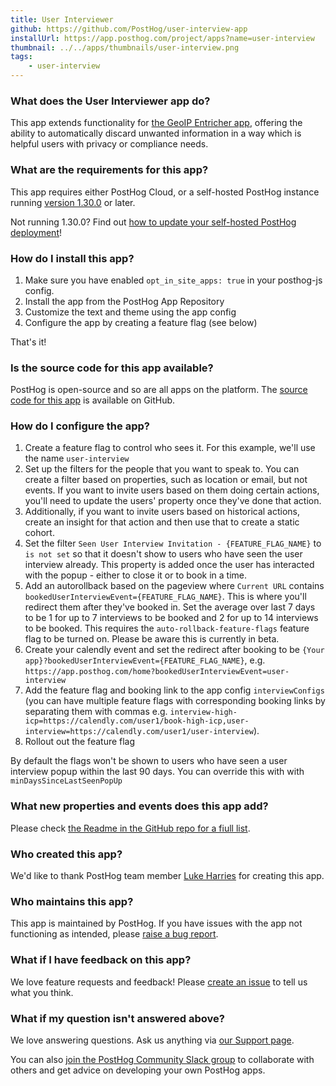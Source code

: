 ```yaml
---
title: User Interviewer
github: https://github.com/PostHog/user-interview-app
installUrl: https://app.posthog.com/project/apps?name=user-interview
thumbnail: ../../apps/thumbnails/user-interview.png
tags:
    - user-interview
---
```


### What does the User Interviewer app do?

This app extends functionality for [the GeoIP Entricher app](/apps/geoip-enrichment), offering the ability to automatically discard unwanted information in a way which is helpful users with privacy or compliance needs.  

### What are the requirements for this app?

This app requires either PostHog Cloud, or a self-hosted PostHog instance running [version 1.30.0](https://posthog.com/blog/the-posthog-array-1-30-0) or later.

Not running 1.30.0? Find out [how to update your self-hosted PostHog deployment](https://posthog.com/docs/runbook/upgrading-posthog)!


### How do I install this app?

1. Make sure you have enabled `opt_in_site_apps: true` in your posthog-js config.
2. Install the app from the PostHog App Repository
3. Customize the text and theme using the app config
4. Configure the app by creating a feature flag (see below)

That's it!

### Is the source code for this app available?

PostHog is open-source and so are all apps on the platform. The [source code for this app](https://github.com/posthog/user-interview-app) is available on GitHub.

### How do I configure the app?

1. Create a feature flag to control who sees it. For this example, we'll use the name `user-interview`
2. Set up the filters for the people that you want to speak to. You can create a filter based on properties, such as location or email, but not events. If you want to invite users based on them doing certain actions, you'll need to update the users' property once they've done that action.
3. Additionally, if you want to invite users based on historical actions, create an insight for that action and then use that to create a static cohort.
4. Set the filter `Seen User Interview Invitation - {FEATURE_FLAG_NAME}` to `is not set` so that it doesn't show to users who have seen the user interview already. This property is added once the user has interacted with the popup - either to close it or to book in a time.
5. Add an autorollback based on the pageview where `Current URL` contains `bookedUserInterviewEvent={FEATURE_FLAG_NAME}`. This is where you'll redirect them after they've booked in. Set the average over last 7 days to be 1 for up to 7 interviews to be booked and 2 for up to 14 interviews to be booked.
This requires the `auto-rollback-feature-flags` feature flag to be turned on. Please be aware this is currently in beta. 
6. Create your calendly event and
set the redirect after booking to be `{Your app}?bookedUserInterviewEvent={FEATURE_FLAG_NAME}`, e.g. `https://app.posthog.com/home?bookedUserInterviewEvent=user-interview`
7. Add the feature flag and booking link to the app config `interviewConfigs` (you can have multiple feature flags with corresponding booking links by separating them with commas e.g. `interview-high-icp=https://calendly.com/user1/book-high-icp,user-interview=https://calendly.com/user1/user-interview`).
8. Rollout out the feature flag

By default the flags won't be shown to users who have seen a user interview popup within the last 90 days. You can override this with with `minDaysSinceLastSeenPopUp`

### What new properties and events does this app add?

Please check [the Readme in the GitHub repo for a fiull list](https://github.com/posthog/user-interview-app#tracking-events). 

### Who created this app?

We'd like to thank PostHog team member [Luke Harries](https://github.com/paolodamico/) for creating this app.

### Who maintains this app?

This app is maintained by PostHog. If you have issues with the app not functioning as intended, please [raise a bug report](https://github.com/posthog/user-interview-app).

### What if I have feedback on this app?

We love feature requests and feedback! Please [create an issue](https://github.com/PostHog/posthog/issues/new?assignees=&labels=enhancement%2C+feature&template=feature_request.md) to tell us what you think.

### What if my question isn't answered above?

We love answering questions. Ask us anything via [our Support page](/questions).

You can also [join the PostHog Community Slack group](/slack) to collaborate with others and get advice on developing your own PostHog apps.
